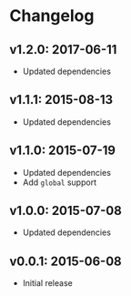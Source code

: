 # Changelog

## v1.2.0: 2017-06-11

- Updated dependencies

## v1.1.1: 2015-08-13

- Updated dependencies

## v1.1.0: 2015-07-19

- Updated dependencies
- Add `global` support

## v1.0.0: 2015-07-08

- Updated dependencies

## v0.0.1: 2015-06-08

- Initial release
